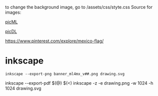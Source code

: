 


to change the background image, go to /assets/css/styte.css
Source for images:

[picML](http://www.cbronline.com/wp-content/uploads/2017/05/Machine-learning-in-cyber-security-770x476.jpg)

[picDL](http://stermedia.pl/app/uploads/2016/07/deep-learning-Stermedia.jpg)



https://www.pinterest.com/explore/mexico-flag/


# inkscape

```
inkscape --export-png banner_ml4mx_v##.png drawing.svg
```

inkscape --export-pdf $(@) $(<)
inkscape -z -e drawing.png -w 1024 -h 1024 drawing.svg
